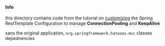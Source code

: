 #### Info
  this  directory contains code from the tutorial on [customizing](basic-perl-cgi-java/src/test/java/example/controller/MockServiceTest.java) the  Spring RestTemplate Configuration to manage __ConnectionPooling__ and __KeepAlive__


sans the original application, `org.springframework.hateoas.mvc` classes depednencies
